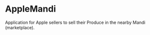 # AppleMandi
Application for Apple sellers to sell their Produce in the nearby Mandi (marketplace).
